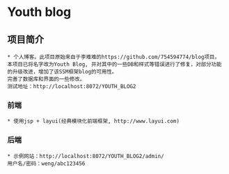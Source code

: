 # Youth blog

## 项目简介
    * 个人博客。此项目原始来自于李难难的https://github.com/754594774/blog项目。
    本项目已将名字改为Youth Blog, 并对其中的一些DB和样式等错误进行了修复，对部分功能的升级改进，增加了该SSM框架blog的可用性。
    完善了数据库和界面的一些修改。
    测试地址：http://localhost:8072/YOUTH_BLOG2

### 前端
    * 使用jsp + layui(经典模块化前端框架, http://www.layui.com)
    
### 后端
    * 示例网站：http://localhost:8072/YOUTH_BLOG2/admin/ 
    用户名/密码：weng/abc123456

